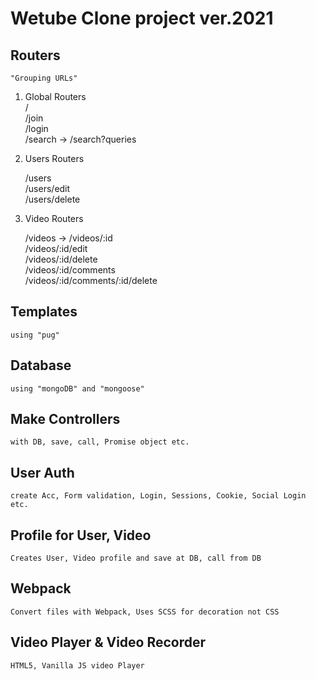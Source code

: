 # Wetube Clone project ver.2021

## Routers

`"Grouping URLs"`

1. Global Routers  
   /  
   /join  
   /login  
   /search -> /search?queries

2. Users Routers

   /users  
   /users/edit  
   /users/delete

3. Video Routers

   /videos -> /videos/:id  
   /videos/:id/edit  
   /videos/:id/delete  
   /videos/:id/comments  
   /videos/:id/comments/:id/delete

## Templates

`using "pug"`

## Database

`using "mongoDB" and "mongoose"`

## Make Controllers

`with DB, save, call, Promise object etc.`

## User Auth

`create Acc, Form validation, Login, Sessions, Cookie, Social Login etc.`

## Profile for User, Video

`Creates User, Video profile and save at DB, call from DB`

## Webpack

`Convert files with Webpack, Uses SCSS for decoration not CSS`

## Video Player & Video Recorder

`HTML5, Vanilla JS video Player`
